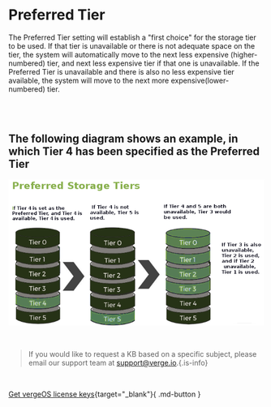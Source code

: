 

# Preferred Tier

The Preferred Tier setting will establish a "first choice" for the storage tier to be used. If that tier is unavailable or there is not adequate space on the tier, the system will automatically move to the next less expensive (higher-numbered) tier, and next less expensive tier if that one is unavailable. If the Preferred Tier is unavailable and there is also no less expensive tier available, the system will move to the next more expensive(lower-numbered) tier.

<br>
<br>

## The following diagram shows an example, in which Tier 4 has been specified as the Preferred Tier

![preferredtier.png](/public/userguide-sshots/preferredtier.png)

<br>   

   > If you would like to request a KB based on a specific subject, please email our support team at <a href="mailto:support@verge.io?subject=KB Request" target="_blank" rel="noopener noreferrer">support@verge.io.</a>{.is-info}



<br>

[Get vergeOS license keys](https://www.verge.io/test-drive){target="_blank"}{ .md-button }